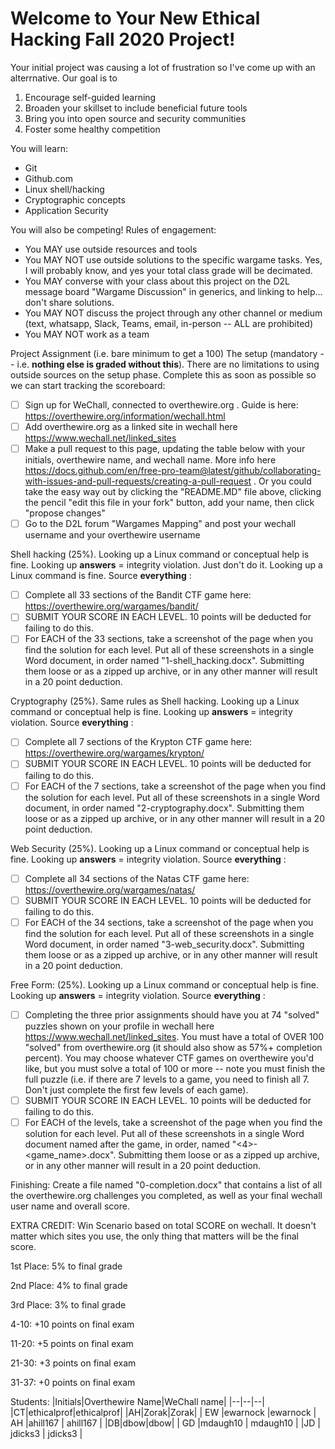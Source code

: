 # Welcome to Your New Ethical Hacking Fall 2020 Project!

Your initial project was causing a lot of frustration so I've come up with an alterrnative.  Our goal is to

 1. Encourage self-guided learning
 2. Broaden your skillset to include beneficial future tools
 3. Bring you into open source and security communities
 4. Foster some healthy competition

You will learn:

 - Git
 - Github.com
 - Linux shell/hacking
 - Cryptographic concepts
 - Application Security

You will also be competing!  Rules of engagement:

 - You MAY use outside resources and tools
 - You MAY NOT use outside solutions to the specific wargame tasks.  Yes, I will probably know, and yes your total class grade will be decimated.  
 - You MAY converse with your class about this project on the D2L message board "Wargame Discussion" in generics, and linking to help... don't share solutions.
 - You MAY NOT discuss the project through any other channel or medium (text, whatsapp, Slack, Teams, email, in-person -- ALL are prohibited)
 - You MAY NOT work as a team

Project Assignment (i.e. bare minimum to get a 100)
The setup (mandatory -- i.e. **nothing else is graded without this**). There are no limitations to using outside sources on the setup phase.  Complete this as soon as possible so we can start tracking the scoreboard: 
 - [ ] Sign up for WeChall, connected to overthewire.org . Guide is here: https://overthewire.org/information/wechall.html
 - [ ] Add overthewire.org as a linked site in wechall here https://www.wechall.net/linked_sites
 - [ ] Make a pull request to this page, updating the table below with your initials, overthewire name, and wechall name.  More info here https://docs.github.com/en/free-pro-team@latest/github/collaborating-with-issues-and-pull-requests/creating-a-pull-request . Or you could take the easy way out by clicking the "README.MD" file above, clicking the pencil "edit this file in your fork" button, add your name, then click "propose changes"
 - [ ] Go to the D2L forum "Wargames Mapping" and post your wechall username and your overthewire username

Shell hacking (25%). Looking up a Linux command or conceptual help is fine.  Looking up **answers** = integrity violation.   Just don't do it.  Looking up a Linux command is fine.  Source **everything**   :

 - [ ] Complete all 33 sections of the Bandit CTF game here: https://overthewire.org/wargames/bandit/
 - [ ] SUBMIT YOUR SCORE IN EACH LEVEL.  10 points will be deducted for failing to do this.
 - [ ] For EACH of the 33 sections, take a screenshot of the page when you find the solution for each level.  Put all of these screenshots in a single Word document, in order named "1-shell_hacking.docx".  Submitting them loose or as a zipped up archive, or in any other manner will result in a 20 point deduction.

Cryptography (25%).  Same rules as Shell hacking.  Looking up a Linux command or conceptual help is fine.  Looking up **answers** = integrity violation.  Source **everything**   :
 - [ ] Complete all 7 sections of the Krypton CTF game here: https://overthewire.org/wargames/krypton/
 - [ ] SUBMIT YOUR SCORE IN EACH LEVEL.  10 points will be deducted for failing to do this.
 - [ ] For EACH of the 7 sections, take a screenshot of the page when you find the solution for each level.  Put all of these screenshots in a single Word document, in order named "2-cryptography.docx".  Submitting them loose or as a zipped up archive, or in any other manner will result in a 20 point deduction.

Web Security (25%).  Looking up a Linux command or conceptual help is fine.  Looking up **answers** = integrity violation. Source **everything**   :
 - [ ] Complete all 34 sections of the Natas CTF game here: https://overthewire.org/wargames/natas/
 - [ ] SUBMIT YOUR SCORE IN EACH LEVEL.  10 points will be deducted for failing to do this.
 - [ ] For EACH of the 34 sections, take a screenshot of the page when you find the solution for each level.  Put all of these screenshots in a single Word document, in order named "3-web_security.docx".  Submitting them loose or as a zipped up archive, or in any other manner will result in a 20 point deduction.

Free Form: (25%).  Looking up a Linux command or conceptual help is fine.  Looking up **answers** = integrity violation.   Source **everything**   :

 - [ ] Completing the three prior assignments should have you at 74 "solved" puzzles shown on your profile in wechall here https://www.wechall.net/linked_sites.  You must have a total of OVER 100 "solved" from overthewire.org (it should also show as 57%+ completion percent).  You may choose whatever CTF games on overthewire you'd like, but you must solve a total of 100 or more -- note you must finish the full puzzle (i.e. if there are 7 levels to a game, you need to finish all 7.  Don't just complete the first few levels of each game).
 - [ ]  SUBMIT YOUR SCORE IN EACH LEVEL.  10 points will be deducted for failing to do this.
 - [ ] For EACH of the levels, take a screenshot of the page when you find the solution for each level.  Put all of these screenshots in a single Word document named after the game, in order, named "<4>-<game_name>.docx".  Submitting them loose or as a zipped up archive, or in any other manner will result in a 20 point deduction.

Finishing: Create a file named "0-completion.docx" that contains a list of all the overthewire.org challenges you completed, as well as your final wechall user name and overall score.

EXTRA CREDIT: Win Scenario based on total SCORE on wechall.  It doesn't matter which sites you use, the only thing that matters will be the final score.

1st Place: 5% to final grade

2nd Place: 4% to final grade

3rd Place: 3% to final grade

4-10: +10 points on final exam

11-20: +5 points on final exam

21-30: +3 points on final exam

31-37: +0 points on final exam

Students:
|Initials|Overthewire Name|WeChall name|
|--|--|--|
|CT|ethicalprof|ethicalprof|
|AH|Zorak|Zorak|
| EW |ewarnock    |ewarnock
| AH |ahill167 | ahill167 |
|DB|dbow|dbow|
| GD |mdaugh10 | mdaugh10 |
|JD | jdicks3 | jdicks3 |
